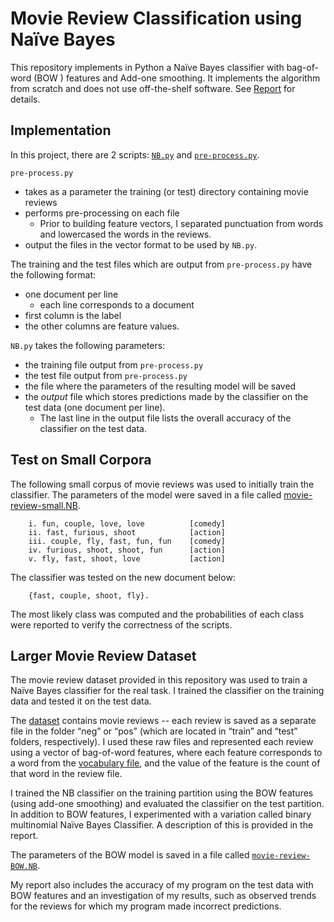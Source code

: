 # Movie Review Classification using Naïve Bayes

This repository implements in Python a Naïve Bayes classifier with bag-of-word (BOW ) features and Add-one smoothing. It implements the algorithm from scratch and does not use off-the-shelf software. See [Report](Report%20Mark%20Abramov.pdf) for details.

## Implementation
In this project, there are 2 scripts: [``NB.py``](NB.py) and [``pre-process.py``](pre-process.py). 

``pre-process.py``
- takes as a parameter the training (or test) directory containing movie reviews
- performs pre-processing on each file
   - Prior to building feature vectors, I separated punctuation from words and lowercased the words in the reviews.
- output the files in the vector format to be used by ``NB.py``.

The training and the test files which are output from ``pre-process.py`` have the following format: 
- one document per line
   - each line corresponds to a document
- first column is the label
- the other columns are feature values.

``NB.py`` takes the following parameters: 
- the training file output from ``pre-process.py``
- the test file output from ``pre-process.py``
- the file where the parameters of the resulting model will be saved
- the _output_ file which stores predictions made by the classifier on the test data (one document per line). 
   - The last line in the output file lists the overall accuracy of the classifier on the test data. 


## Test on Small Corpora

The following small corpus of movie reviews was used to initially train the classifier. The parameters of the model were saved in a file called [movie-review-small.NB](movie-review-small.NB).

        i. fun, couple, love, love          [comedy]
        ii. fast, furious, shoot            [action]
        iii. couple, fly, fast, fun, fun    [comedy]
        iv. furious, shoot, shoot, fun      [action]
        v. fly, fast, shoot, love           [action] 

The classifier was tested on the new document below: 

        {fast, couple, shoot, fly}. 

The most likely class was computed and the probabilities of each class were reported to verify the correctness of the scripts.

## Larger Movie Review Dataset

The movie review dataset provided in this repository was used to train a Naïve Bayes classifier for the real task. I trained the classifier on the training data and tested it on the test data. 

The [dataset](all-reviews) contains movie reviews -- each review is saved as a separate file in the folder “neg” or “pos” (which are located in “train” and “test” folders, respectively). I used these raw files and represented each review using a vector of bag-of-word features, where each feature corresponds to a word from the [vocabulary file](all-reviews/imdb.vocab), and the value of the feature is the count of that word in the review file.

I trained the NB classifier on the training partition using the BOW features (using add-one smoothing) and evaluated the classifier on the test partition. In addition to BOW features, I experimented with a variation called binary multinomial Naïve Bayes Classifier. A description of this is provided in the report. 

The parameters of the BOW model is saved in a file called [``movie-review-BOW.NB``](movie-review-BOW.NB). 

My report also includes the accuracy of my program on the test data with BOW features and an investigation of my results, such as observed trends for the reviews for which my program made incorrect predictions.

